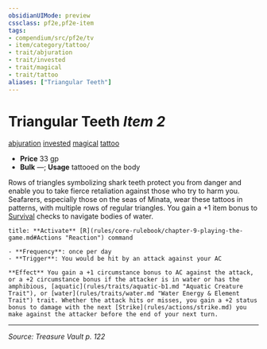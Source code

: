 ```yaml
---
obsidianUIMode: preview
cssclass: pf2e,pf2e-item
tags:
- compendium/src/pf2e/tv
- item/category/tattoo/
- trait/abjuration
- trait/invested
- trait/magical
- trait/tattoo
aliases: ["Triangular Teeth"]
---
```

# Triangular Teeth *Item 2*  
[abjuration](abjuration.md "Abjuration School Trait")  [invested](invested.md "Invested Item Trait")  [magical](magical.md "Magical Item Trait")  [tattoo](tattoo-lowg.md "Tattoo Item Trait")  

- **Price** 33 gp
- **Bulk** —; **Usage** tattooed on the body

Rows of triangles symbolizing shark teeth protect you from danger and enable you to take fierce retaliation against those who try to harm you. Seafarers, especially those on the seas of Minata, wear these tattoos in patterns, with multiple rows of regular triangles. You gain a +1 item bonus to [Survival](skills.md#Survival) checks to navigate bodies of water.

```ad-embed-ability
title: **Activate** [R](rules/core-rulebook/chapter-9-playing-the-game.md#Actions "Reaction") command

- **Frequency**: once per day
- **Trigger**: You would be hit by an attack against your AC

**Effect** You gain a +1 circumstance bonus to AC against the attack, or a +2 circumstance bonus if the attacker is in water or has the amphibious, [aquatic](rules/traits/aquatic-b1.md "Aquatic Creature Trait"), or [water](rules/traits/water.md "Water Energy & Element Trait") trait. Whether the attack hits or misses, you gain a +2 status bonus to damage with the next [Strike](rules/actions/strike.md) you make against the attacker before the end of your next turn.
```


---
*Source: Treasure Vault p. 122*